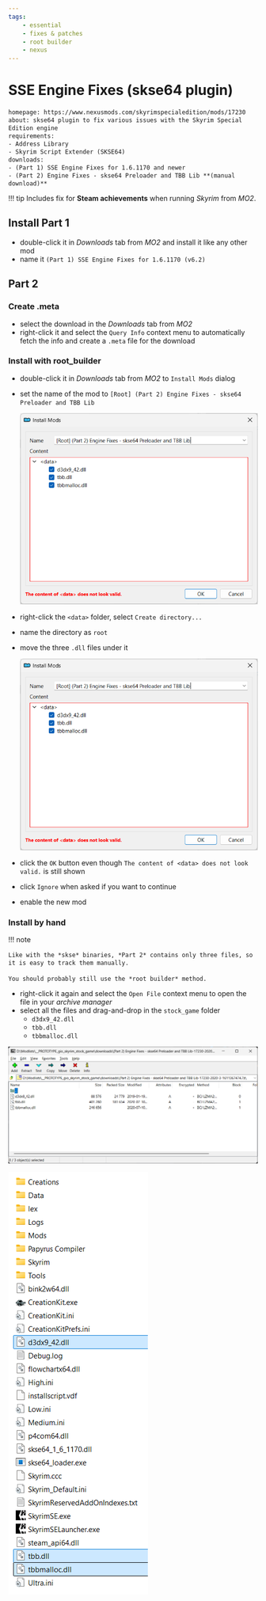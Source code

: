 ```yaml
---
tags:
    - essential
    - fixes & patches
    - root builder
    - nexus
---
```


# SSE Engine Fixes (skse64 plugin)

```project_info
homepage: https://www.nexusmods.com/skyrimspecialedition/mods/17230
about: skse64 plugin to fix various issues with the Skyrim Special Edition engine
requirements:
- Address Library
- Skyrim Script Extender (SKSE64)
downloads:
- (Part 1) SSE Engine Fixes for 1.6.1170 and newer
- (Part 2) Engine Fixes - skse64 Preloader and TBB Lib **(manual download)**
```

!!! tip
    Includes fix for **Steam achievements** when running *Skyrim* from *MO2*.

## Install Part 1

* double-click it in *Downloads* tab from *MO2* and install it like any other mod
* name it `(Part 1) SSE Engine Fixes for 1.6.1170 (v6.2)`

## Part 2

### Create .meta

* select the download in the *Downloads* tab from *MO2*
* right-click it and select the `Query Info` context menu to automatically fetch the info and create
  a `.meta` file for the download

### Install with root_builder

* double-click it in *Downloads* tab from *MO2* to `Install Mods` dialog
* set the name of the mod to `[Root] (Part 2) Engine Fixes - skse64 Preloader and TBB Lib`

    ![install mods dialog](../../images/engine_fixes_root_build_1.png)

* right-click the `<data>` folder, select `Create directory...`
* name the directory as `root`
* move the three `.dll` files under it

    ![root folder](../../images/engine_fixes_root_build_1.png)

* click the `OK` button even though `The content of <data> does not look valid.` is still shown
* click `Ignore` when asked if you want to continue
* enable the new mod

### Install by hand

!!! note

    Like with the *skse* binaries, *Part 2* contains only three files, so it is easy to track them manually.

    You should probably still use the *root builder* method.

* right-click it again and select the `Open File` context menu to open the file in your *archive manager*
* select all the files and drag-and-drop in the `stock_game` folder
    * `d3dx9_42.dll`
    * `tbb.dll`
    * `tbbmalloc.dll`

![part 2 archive](../../images/engine_fixes_manual_1.png)

![game root with part 2](../../images/engine_fixes_manual_2.png)
